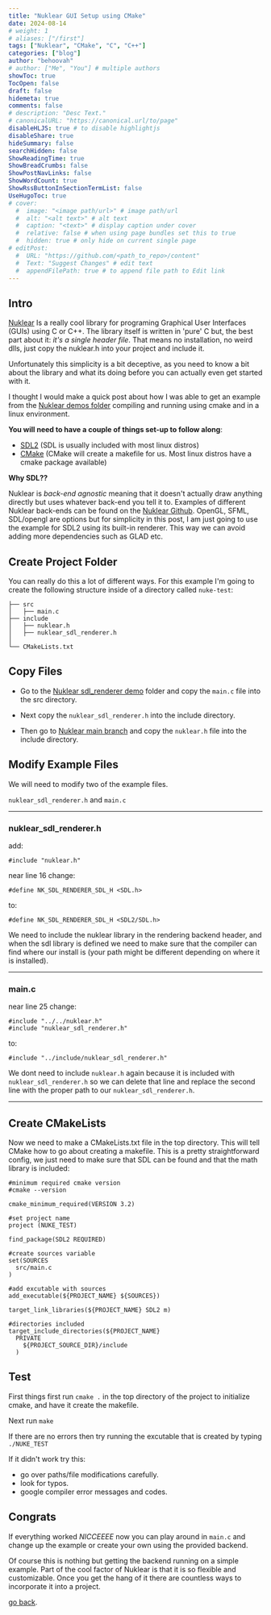 ```yaml
---
title: "Nuklear GUI Setup using CMake"
date: 2024-08-14
# weight: 1
# aliases: ["/first"]
tags: ["Nuklear", "CMake", "C", "C++"]
categories: ["blog"]
author: "behoovah"
# author: ["Me", "You"] # multiple authors
showToc: true
TocOpen: false
draft: false
hidemeta: true
comments: false
# description: "Desc Text."
# canonicalURL: "https://canonical.url/to/page"
disableHLJS: true # to disable highlightjs
disableShare: true
hideSummary: false
searchHidden: false
ShowReadingTime: true
ShowBreadCrumbs: false
ShowPostNavLinks: false
ShowWordCount: true
ShowRssButtonInSectionTermList: false
UseHugoToc: true
# cover:
  #  image: "<image path/url>" # image path/url
  #  alt: "<alt text>" # alt text
  #  caption: "<text>" # display caption under cover
  #  relative: false # when using page bundles set this to true
  #  hidden: true # only hide on current single page
# editPost:
  #  URL: "https://github.com/<path_to_repo>/content"
  #  Text: "Suggest Changes" # edit text
  #  appendFilePath: true # to append file path to Edit link
---
```

## Intro
[Nuklear](https://github.com/Immediate-Mode-UI/Nuklear) Is a really cool library for programing
Graphical User Interfaces (GUIs) using C or C++. The library itself is written in 'pure' C but,
the best part about it: *it's a single header file*. That means no installation, no weird dlls,
just copy the nuklear.h into your project and include it.

Unfortunately this simplicity is a bit deceptive, as you need to know a bit about the library and
what its doing before you can actually even get started with it. 

I thought I would make a quick post about how I was able to get an example from the 
[Nuklear demos folder](https://github.com/Immediate-Mode-UI/Nuklear/tree/master/demo) compiling and running
using cmake and in a linux environment. 

**You will need to have a couple of things set-up to follow along**:
- [SDL2](https://wiki.libsdl.org/SDL2/Installation) (SDL is usually included with most linux distros)
- [CMake](https://cmake.org/) (CMake will create a makefile for us. Most linux distros have a cmake package available)

**Why SDL??**

Nuklear is *back-end agnostic* meaning that it doesn't actually draw anything directly but uses whatever back-end
you tell it to. Examples of different Nuklear back-ends can be found on the
[Nuklear Github](https://github.com/Immediate-Mode-UI/Nuklear/tree/master/demo). OpenGL, SFML, SDL/opengl are
options but for simplicity in this post, I am just going to use the example for SDL2 using its built-in renderer. 
This way we can avoid adding more dependencies such as GLAD etc.


## Create Project Folder
You can really do this a lot of different ways. For this example I'm going to create the following
structure inside of a directory called `nuke-test`:

```
├── src
│   ├── main.c
├── include
│   ├── nuklear.h
│   ├── nuklear_sdl_renderer.h
│   
└── CMakeLists.txt
```

## Copy Files
- Go to the [Nuklear sdl_renderer demo](https://github.com/Immediate-Mode-UI/Nuklear/tree/master/demo/sdl_renderer)
folder and copy the `main.c` file into the src directory.

- Next copy the `nuklear_sdl_renderer.h` into the include directory.

- Then go to [Nuklear main branch](https://github.com/Immediate-Mode-UI/Nuklear/tree/master)
and copy the `nuklear.h` file into the include directory.

## Modify Example Files
We will need to modify two of the example files.

`nuklear_sdl_renderer.h`
and
`main.c`

---
### nuklear_sdl_renderer.h

add:
```
#include "nuklear.h"
```
near line 16 change:
```
#define NK_SDL_RENDERER_SDL_H <SDL.h>
```
to:
```
#define NK_SDL_RENDERER_SDL_H <SDL2/SDL.h>
```
We need to include the nuklear library in the rendering backend header, and when the sdl library is defined
we need to make sure that the compiler can find where our install is (your path might be different depending on 
where it is installed).

---
### main.c

near line 25 change:
```
#include "../../nuklear.h"
#include "nuklear_sdl_renderer.h"
```
to:
```
#include "../include/nuklear_sdl_renderer.h"
```
We dont need to include `nuklear.h` again because it is included with `nuklear_sdl_renderer.h` so we can delete that line
and replace the second line with the proper path to our `nuklear_sdl_renderer.h`.

---

## Create CMakeLists
Now we need to make a CMakeLists.txt file in the top directory. This will tell CMake how to go about creating a makefile. This is 
a pretty straightforward config, we just need to make sure that SDL can be found and that the math library is included:
```
#minimum required cmake version
#cmake --version

cmake_minimum_required(VERSION 3.2)

#set project name
project (NUKE_TEST)

find_package(SDL2 REQUIRED)

#create sources variable
set(SOURCES
  src/main.c
)

#add excutable with sources
add_executable(${PROJECT_NAME} ${SOURCES})

target_link_libraries(${PROJECT_NAME} SDL2 m)

#directories included
target_include_directories(${PROJECT_NAME}
  PRIVATE
    ${PROJECT_SOURCE_DIR}/include
  )
```
## Test
First things first run `cmake .` in the top directory of the project to initialize cmake,
and have it create the makefile.

Next run `make`

If there are no errors then try running the excutable that is created by typing `./NUKE_TEST`

If it didn't work try this:
- go over paths/file modifications carefully.
- look for typos.
- google compiler error messages and codes.

## Congrats
If everything worked *NICCEEEE* now you can play around in `main.c` and change up the example or create
your own using the provided backend.

Of course this is nothing but getting the backend running on a simple example. Part of the cool factor
of Nuklear is that it is so flexible and customizable. Once you get the hang of it there are countless
ways to incorporate it into a project.

[go back](../).

